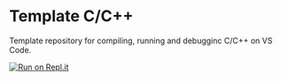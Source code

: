 # Template C/C++

Template repository for compiling, running and debugginc C/C++ on VS Code.

[![Run on Repl.it](https://repl.it/badge/github/flych3r/template-c-cpp)](https://repl.it/github/flych3r/template-c-cpp)

